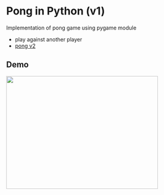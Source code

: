 # Pong in Python (v1)
Implementation of pong game using pygame module
- play against another player
- [pong v2](https://github.com/SumanGurung01/pong_pygame_v2.git)

## Demo
<img src="https://user-images.githubusercontent.com/92732976/210075508-7cf147b8-bfa4-4b06-8f26-882411b17acc.gif" width="405" height="300"/>
